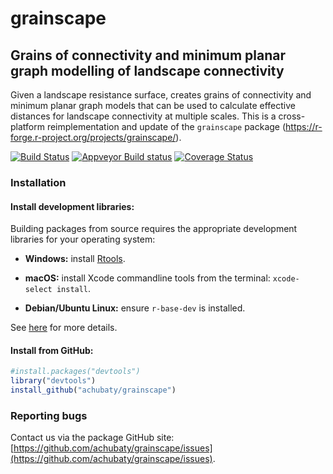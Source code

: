# grainscape

## Grains of connectivity and minimum planar graph modelling of landscape connectivity

Given a landscape resistance surface, creates grains of connectivity and minimum planar graph models that can be used to calculate effective distances for landscape connectivity at multiple scales.
This is a cross-platform reimplementation and update of the `grainscape` package (https://r-forge.r-project.org/projects/grainscape/).

[![Build Status](https://travis-ci.org/achubaty/grainscape.svg?branch=master)](https://travis-ci.org/achubaty/grainscape)
[![Appveyor Build status](https://ci.appveyor.com/api/projects/status/2fxqhgk6miv2fytd/branch/master?svg=true)](https://ci.appveyor.com/project/achubaty/spades/branch/master)
[![Coverage Status](https://coveralls.io/repos/github/achubaty/grainscape/badge.svg?branch=master)](https://coveralls.io/github/achubaty/grainscape?branch=master)

### Installation

#### Install development libraries:

Building packages from source requires the appropriate development libraries for your operating system:

- **Windows:** install [Rtools](http://cran.r-project.org/bin/windows/Rtools/).

- **macOS:** install Xcode commandline tools from the terminal: `xcode-select install`. 

- **Debian/Ubuntu Linux:** ensure `r-base-dev` is installed.

See [here](https://support.rstudio.com/hc/en-us/articles/200486498-Package-Development-Prerequisites) for more details.

#### Install from GitHub:
    
```r
#install.packages("devtools")
library("devtools")
install_github("achubaty/grainscape")
```

### Reporting bugs

Contact us via the package GitHub site: [https://github.com/achubaty/grainscape/issues](https://github.com/achubaty/grainscape/issues).
